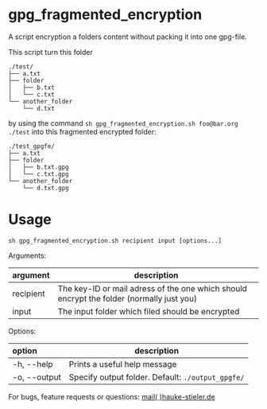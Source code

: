 # gpg_fragmented_encryption
A script encryption a folders content without packing it into one gpg-file.

This script turn this folder
```
./test/
├── a.txt
├── folder
│   ├── b.txt
│   └── c.txt
└── another_folder
    └── d.txt
```
by using the command `sh gpg_fragmented_encryption.sh foo@bar.org ./test` into this fragmented encrypted folder:
```
./test_gpgfe/
├── a.txt
├── folder
│   ├── b.txt.gpg
│   └── c.txt.gpg
└── another_folder
    └── d.txt.gpg
```

# Usage

`sh gpg_fragmented_encryption.sh recipient input [options...]`

Arguments:

|argument|description|
|:-|-|
|recipient | The key-ID or mail adress of the one which should encrypt the folder (normally just you) |
| input    | The input folder which filed should be encrypted |

Options:

|option|description|
|:-|-|
| -h, --help | Prints a useful help message |
| -o, --output | Specify output folder. Default: `./output_gpgfe/` |

For bugs, feature requests or questions: [mail( )hauke-stieler.de](mailto:mail@hauke-stieler.de)
